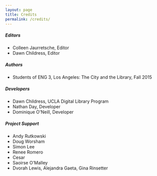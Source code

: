 ```yaml
---
layout: page
title: Credits
permalink: /credits/
---
```


##### Editors
* Colleen Jaurretsche, Editor
* Dawn Childress, Editor

##### Authors
* Students of ENG 3, Los Angeles: The City and the Library, Fall 2015

##### Developers
* Dawn Childress, UCLA Digital Library Program
* Nathan Day, Developer
* Dominique O'Neill, Developer

##### Project Support
* Andy Rutkowski
* Doug Worsham
* Simon Lee
* Renee Romero
* Cesar
* Saoirse O'Malley
* Dvorah Lewis, Alejandra Gaeta, Gina Rinsetter
